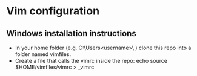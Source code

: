 Vim configuration
=================

Windows installation instructions
---------------------------------
*   In your home folder (e.g. C:\Users\<username>\ ) clone this repo into a folder named vimfiles.
*   Create a file that calls the vimrc inside the repo:
        echo source $HOME/vimfiles/vimrc > _vimrc
